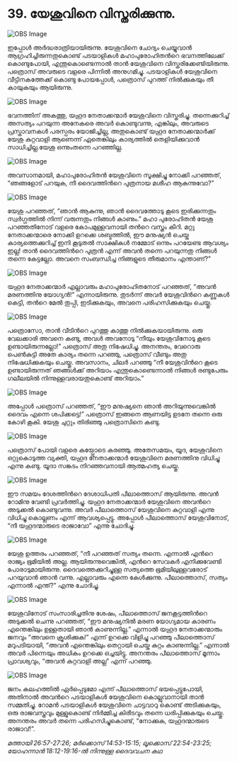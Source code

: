# 39.  യേശുവിനെ വിസ്തരിക്കുന്നു.

![OBS Image](https://cdn.door43.org/obs/jpg/360px/obs-en-39-01.jpg)

ഇപ്പോള്‍ അര്‍ദ്ധരാത്രിയായിരുന്നു. യേശുവിനെ ചോദ്യം ചെയ്യുവാന്‍ ആഗ്രഹിച്ചിരുന്നതുകൊണ്ട് പടയാളികള്‍ മഹാപുരോഹിതന്‍റെ ഭവനത്തിലേക്ക്‌ കൊണ്ടുപോയി, എന്തുകൊണ്ടെന്നാല്‍ താന്‍ യേശുവിനെ വിസ്തരിക്കേണ്ടിയിരുന്നു. പത്രൊസ് അവരുടെ വളരെ പിന്നില്‍ അനുഗമിച്ചു. പടയാളികള്‍ യേശുവിനെ വീട്ടിനകത്തേക്ക്‌ കൊണ്ടു പോയപ്പോള്‍, പത്രൊസ് പുറത്ത് നില്‍ക്കുകയും തീ കായുകയും ആയിരുന്നു. 

![OBS Image](https://cdn.door43.org/obs/jpg/360px/obs-en-39-02.jpg)

ഭവനത്തിന് അകത്തു, യഹൂദ നേതാക്കന്മാര്‍ യേശുവിനെ വിസ്തരിച്ചു. തന്നെക്കുറിച്ച് അസത്യം പറയുന്ന അനേകരെ അവര്‍ കൊണ്ടുവന്നു, എങ്കിലും, അവരുടെ പ്രസ്താവനകള്‍ പരസ്പരം യോജിച്ചില്ല, അതുകൊണ്ട് യഹൂദ നേതാക്കന്മാര്‍ക്ക് യേശു കുറ്റവാളി ആണെന്ന് ഏതെങ്കിലും കാര്യത്തില്‍ തെളിയിക്കുവാന്‍ സാധിച്ചില്ല.യേശു ഒന്നുംതന്നെ പറഞ്ഞില്ല.

![OBS Image](https://cdn.door43.org/obs/jpg/360px/obs-en-39-03.jpg)

അവസാനമായി, മഹാപുരോഹിതന്‍ യേശുവിനെ സൂക്ഷിച്ചു നോക്കി പറഞ്ഞത്, “ഞങ്ങളോട് പറയുക, നീ ദൈവത്തിന്‍റെ പുത്രനായ മശീഹ ആകുന്നുവോ?”

![OBS Image](https://cdn.door43.org/obs/jpg/360px/obs-en-39-04.jpg)

യേശു പറഞ്ഞത്, “ഞാന്‍ ആകുന്നു, ഞാന്‍ ദൈവത്തോടു കൂടെ ഇരിക്കുന്നതും  സ്വര്‍ഗ്ഗത്തില്‍ നിന്ന് വരുന്നതും നിങ്ങള്‍ കാണും.” മഹാ പുരോഹിതന്‍ യേശു പറഞ്ഞതിനോട് വളരെ കോപമുള്ളവനായി തന്‍റെ വസ്ത്രം കീറി. മറ്റു നേതാക്കന്മാരെ നോക്കി ഉറക്കെ ശബ്ദത്തില്‍, ഈ മനുഷ്യന്‍ ചെയ്ത കാര്യത്തെക്കുറിച്ച് ഇനി കൂടുതല്‍ സാക്ഷികള്‍ നമ്മോട് ഒന്നും പറയേണ്ട ആവശ്യം ഇല്ല! താന്‍ ദൈവത്തിന്‍റെ പുത്രന്‍ എന്ന് അവന്‍ തന്നെ പറയുന്നതു നിങ്ങള്‍ തന്നെ കേട്ടല്ലോ. അവനെ സംബന്ധിച്ച നിങ്ങളുടെ തീരുമാനം എന്താണ്?”

![OBS Image](https://cdn.door43.org/obs/jpg/360px/obs-en-39-05.jpg)

യഹൂദ നേതാക്കന്മാര്‍ എല്ലാവരും  മഹാപുരോഹിതനോട് പറഞ്ഞത്, “അവന്‍ മരണത്തിനു യോഗ്യന്‍!” എന്നായിരുന്നു. തുടര്‍ന്ന് അവര്‍ യേശുവിന്‍റെ കണ്ണുകള്‍ കെട്ടി, തന്‍റെ മേല്‍ തുപ്പി, ഇടിക്കുകയും, അവനെ പരിഹസിക്കുകയും ചെയ്തു.

![OBS Image](https://cdn.door43.org/obs/jpg/360px/obs-en-39-06.jpg)

പത്രൊസോ, താന്‍ വീടിന്‍റെ പുറത്തു കാത്തു നില്‍ക്കുകയായിരുന്നു. ഒരു വേലക്കാരി അവനെ കണ്ടു, അവള്‍ അവനോടു “നീയും യേശുവിനോടു കൂടെ ഉണ്ടായിരുന്നല്ലോ!” പത്രൊസ് അതു നിഷേധിച്ചു. അനന്തരം, വേറൊരു പെണ്‍കുട്ടി അതേ കാര്യം തന്നെ പറഞ്ഞു, പത്രൊസ് വീണ്ടും അതു നിഷേധിക്കുകയും ചെയ്തു. അവസാനം, ചിലര്‍ പറഞ്ഞു “നീ യേശുവിന്‍റെ കൂടെ ഉണ്ടായിരുന്നത് ഞങ്ങള്‍ക്ക് അറിയാം എന്തുകൊണ്ടെന്നാല്‍ നിങ്ങള്‍ രണ്ടുപേരും ഗലീലയില്‍ നിന്നുള്ളവരായതുകൊണ്ട് അറിയാം.” 

![OBS Image](https://cdn.door43.org/obs/jpg/360px/obs-en-39-07.jpg)

അപ്പോള്‍ പത്രൊസ് പറഞ്ഞത്, “ഈ മനുഷ്യനെ ഞാന്‍ അറിയുന്നുവെങ്കില്‍ ദൈവം എന്നെ ശപിക്കട്ടെ!” പത്രൊസ് ഇങ്ങനെ ആണയിട്ട ഉടനേ തന്നെ ഒരു കോഴി കൂകി. യേശു ചുറ്റും തിരിഞ്ഞു പത്രൊസിനെ കണ്ടു.

![OBS Image](https://cdn.door43.org/obs/jpg/360px/obs-en-39-08.jpg)

പത്രൊസ് പോയി വളരെ കയ്പ്പോടെ കരഞ്ഞു. അതേസമയം, യൂദ, യേശുവിനെ ഒറ്റുകൊടുത്ത വ്യക്തി, യഹൂദ നേതാക്കന്മാര്‍ യേശുവിനെ മരണത്തിനു വിധിച്ചു എന്നു കണ്ടു. യൂദാ സങ്കടം  നിറഞ്ഞവനായി ആത്മഹത്യ ചെയ്തു. 

![OBS Image](https://cdn.door43.org/obs/jpg/360px/obs-en-39-09.jpg)

ഈ സമയം ദേശത്തിന്‍റെ ദേശാധിപതി പീലാത്തൊസ് ആയിരുന്നു. അവന്‍ റോമിനു വേണ്ടി പ്രവര്‍ത്തിച്ചു. യഹൂദ നേതാക്കന്മാര്‍ യേശുവിനെ അവന്‍റെ അടുക്കല്‍ കൊണ്ടുവന്നു. അവര്‍ പീലാത്തൊസ് യേശുവിനെ കുറ്റവാളി എന്നു വിധിച്ചു കൊല്ലണം എന്ന് ആവശ്യപ്പെട്ടു. അപ്പോള്‍ പീലാത്തൊസ് യേശുവിനോട്, “നീ യഹൂദന്മാരുടെ രാജാവോ” എന്നു ചോദിച്ചു. 

![OBS Image](https://cdn.door43.org/obs/jpg/360px/obs-en-39-10.jpg)

യേശു ഉത്തരം പറഞ്ഞത്, “നീ പറഞ്ഞത് സത്യം തന്നെ. എന്നാല്‍ എന്‍റെ രാജ്യം ഭൂമിയില്‍ അല്ല. ആയിരുന്നുവെങ്കില്‍, എന്‍റെ സേവകര്‍ എനിക്കുവേണ്ടി പോരാടുമായിരുന്നു. ദൈവത്തെക്കുറിച്ചുള്ള സത്യത്തെ ഭൂമിയിലുള്ളവരോട് പറയുവാന്‍ ഞാന്‍ വന്നു. എല്ലാവരും എന്നെ കേള്‍ക്കുന്നു.  പീലാത്തൊസ്, സത്യം എന്നാല്‍ എന്ത്‌?” എന്നു ചോദിച്ചു.

![OBS Image](https://cdn.door43.org/obs/jpg/360px/obs-en-39-11.jpg)

യേശുവിനോട് സംസാരിച്ചതിനു ശേഷം, പീലാത്തൊസ് ജനകൂട്ടത്തിന്‍റെ അടുക്കല്‍ ചെന്നു പറഞ്ഞത്, “ഈ മനുഷ്യനില്‍ മരണ യോഗ്യമായ കാരണം എന്തെങ്കിലും ഉള്ളതായി ഞാന്‍ കാണുന്നില്ല.” എന്നാല്‍ യഹൂദ നേതാക്കന്മാരും ജനവും “അവനെ ക്രൂശിക്കുക!” എന്ന് ഉറക്കെ വിളിച്ചു പറഞ്ഞു പീലാത്തൊസ് മറുപടിയായി, “അവന്‍ എന്തെങ്കിലും തെറ്റായി ചെയ്ത കുറ്റം കാണുന്നില്ല.” എന്നാല്‍ അവര്‍ പിന്നെയും അധികം ഉറക്കെ ഒച്ചയിട്ടു. അനന്തരം പീലാത്തൊസ് മൂന്നാം പ്രാവശ്യവും, “അവന്‍ കുറ്റവാളി അല്ല” എന്ന് പറഞ്ഞു.

![OBS Image](https://cdn.door43.org/obs/jpg/360px/obs-en-39-12.jpg)

ജനം കലഹത്തില്‍ ഏര്‍പ്പെടുമോ എന്ന് പീലാത്തൊസ് ഭയപ്പെട്ടുപോയി, അതിനാല്‍ അവന്‍റെ പടയാളികള്‍ യേശുവിനെ കൊല്ലുവാനായി താന്‍ സമ്മതിച്ചു. റോമന്‍ പടയാളികള്‍ യേശുവിനെ ചാട്ടവാറു കൊണ്ട് അടിക്കുകയും, ഒരു രാജവസ്ത്രവും മുള്ളുകൊണ്ട് നിര്‍മ്മിച്ച കിരീടവും തന്നെ ധരിപ്പിക്കുകയും ചെയ്തു. അനന്തരം അവര്‍ തന്നെ പരിഹസിച്ചുകൊണ്ട്, “നോക്കുക, യഹൂദന്മാരുടെ രാജാവ്!”. 

_മത്തായി 26:57-27:26; മര്‍ക്കൊസ് 14:53-15:15; ലൂക്കൊസ് 22:54-23:25; യോഹന്നാന്‍ 18:12-19:16-ല്‍ നിന്നുള്ള ദൈവവചന കഥ_
